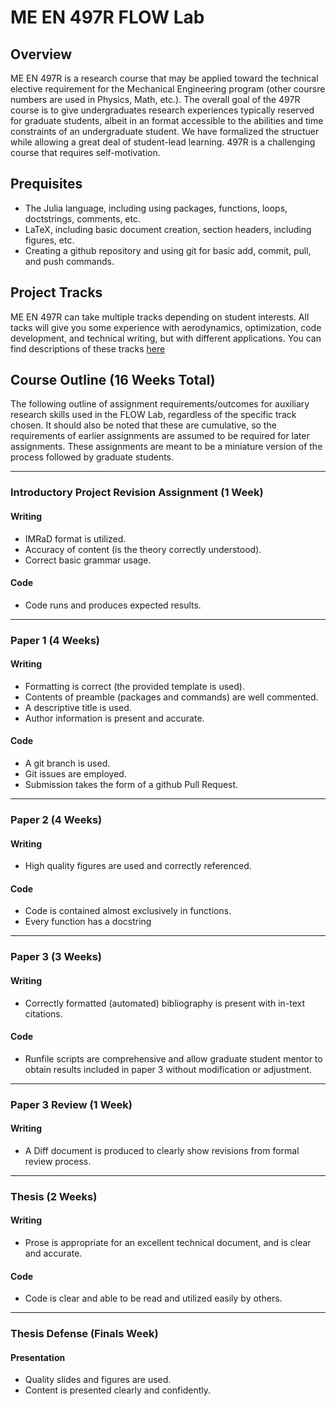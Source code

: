 # ME EN 497R FLOW Lab

## Overview
ME EN 497R is a research course that may be applied toward the technical elective requirement for the Mechanical Engineering program (other coursre numbers are used in Physics, Math, etc.).
The overall goal of the 497R course is to give undergraduates research experiences typically reserved for graduate students, albeit in an format accessible to the abilities and time constraints of an undergraduate student.
We have formalized the structuer while allowing a great deal of student-lead learning.
497R is a challenging course that requires self-motivation.

## Prequisites

 - The Julia language, including using packages, functions, loops, doctstrings, comments, etc.
 - LaTeX, including basic document creation, section headers, including figures, etc.
 - Creating a github repository and using git for basic add, commit, pull, and push commands.

## Project Tracks

ME EN 497R can take multiple tracks depending on student interests.  All tacks will give you some experience with aerodynamics, optimization, code development, and technical writing, but with different applications. You can find descriptions of these tracks [here](./track_descriptions)

## Course Outline (16 Weeks Total)

The following outline of assignment requirements/outcomes for auxiliary research skills used in the FLOW Lab, regardless of the specific track chosen.
It should also be noted that these are cumulative, so the requirements of earlier assignments are assumed to be required for later assignments.  These assignments are meant to be a miniature version of the process followed by graduate students.

---

### Introductory Project Revision Assignment (1 Week)

#### Writing
 - IMRaD format is utilized.
 - Accuracy of content (is the theory correctly understood).
 - Correct basic grammar usage.

#### Code
 - Code runs and produces expected results.

---

### Paper 1 (4 Weeks)

#### Writing
 - Formatting is correct (the provided template is used).
 - Contents of preamble (packages and commands) are well commented.
 - A descriptive title is used.
 - Author information is present and accurate.

#### Code
 - A git branch is used.
 - Git issues are employed.
 - Submission takes the form of a github Pull Request.


---

### Paper 2 (4 Weeks)

#### Writing
 - High quality figures are used and correctly referenced.

#### Code
 - Code is contained almost exclusively in functions.
 - Every function has a docstring

---


### Paper 3 (3 Weeks)

#### Writing
 - Correctly formatted (automated) bibliography is present with in-text citations.

#### Code
 - Runfile scripts are comprehensive and allow graduate student mentor to obtain results included in paper 3 without modification or adjustment.

---


### Paper 3 Review (1 Week)

#### Writing
 - A Diff document is produced to clearly show revisions from formal review process.

---


### Thesis (2 Weeks)

#### Writing
 - Prose is appropriate for an excellent technical document, and is clear and accurate.

#### Code
 - Code is clear and able to be read and utilized easily by others.

---


### Thesis Defense (Finals Week)

#### Presentation
 - Quality slides and figures are used.
 - Content is presented clearly and confidently.
